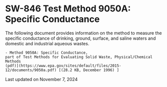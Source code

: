 
# SW-846 Test Method 9050A: Specific Conductance  


The following document provides information on the method to measure the
specific conductance of drinking, ground, surface, and saline waters and
domestic and industrial aqueous wastes.

    - Method 9050A: Specific Conductance,
    part of Test Methods for Evaluating Solid Waste, Physical/Chemical
    Methods
    (pdf)](https://www.epa.gov/sites/default/files/2015-12/documents/9050a.pdf) [(28.2 KB, December 1996) ] 

Last updated on November 7, 2024

